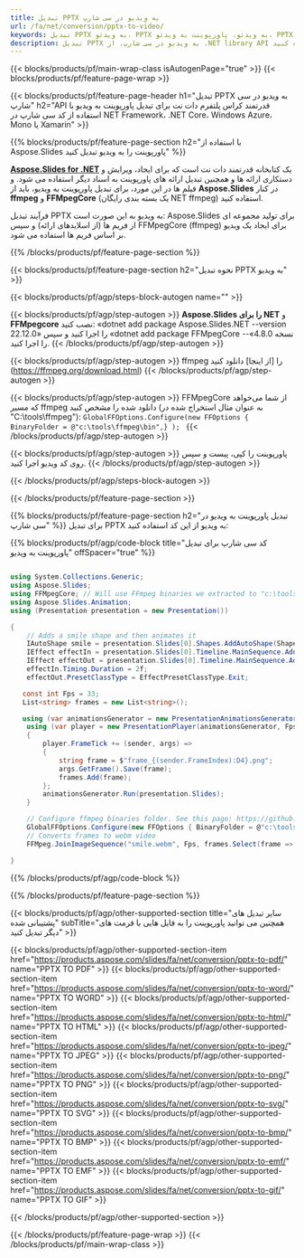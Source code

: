 ```yaml
---
title: تبدیل PPTX به ویدیو در سی شارپ
url: /fa/net/conversion/pptx-to-video/
keywords: تبدیل PPTX به ویدئو، PPTX به ویدئو، پاورپوینت به ویدئو، PPTX به MP4، C# API، کتابخانه دات نت
description: تبدیل PPTX به ویدیو در سی شارپ. از .NET library API برای تبدیل پاورپوینت به ویدیو استفاده کنید
---
```


{{< blocks/products/pf/main-wrap-class isAutogenPage="true" >}}
{{< blocks/products/pf/feature-page-wrap >}}

{{< blocks/products/pf/feature-page-header h1="تبدیل PPTX به ویدیو در سی شارپ" h2="API قدرتمند کراس پلتفرم دات نت برای تبدیل پاورپوینت به ویدیو با استفاده از کد سی شارپ در NET Framework، .NET Core، Windows Azure، Mono یا Xamarin" >}}

{{% blocks/products/pf/feature-page-section h2="با استفاده از Aspose.Slides پاورپوینت را به ویدیو تبدیل کنید" %}}

[**Aspose.Slides for .NET**](https://products.aspose.com/slides/fa/net/) یک کتابخانه قدرتمند دات نت است که برای ایجاد، ویرایش و دستکاری ارائه ها و همچنین تبدیل ارائه های پاورپوینت به اسناد دیگر استفاده می شود. و فیلم ها در این مورد، برای تبدیل پاورپوینت به ویدیو، باید از **Aspose.Slides** در کنار **ffmpeg** و **FFMpegCore** (یک بسته بندی رایگان NET ffmpeg) استفاده کنید.

فرآیند تبدیل PPTX به ویدیو به این صورت است: Aspose.Slides برای تولید مجموعه ای از فریم ها (از اسلایدهای ارائه) و سپس FFMpegCore (ffmpeg) برای ایجاد یک ویدیو بر اساس فریم ها استفاده می شود.

{{% /blocks/products/pf/feature-page-section %}}

{{< blocks/products/pf/feature-page-section  h2="نحوه تبدیل PPTX به ویدیو" >}}

{{< blocks/products/pf/agp/steps-block-autogen name="" >}}

{{< blocks/products/pf/agp/step-autogen >}}
**Aspose.Slides را برای NET** و **FFMpegcore** نصب کنید: «dotnet add package Aspose.Slides.NET --version 22.12.0» را اجرا کنید و سپس «dotnet add package FFMpegCore --نسخه 4.8.0» را اجرا کنید.
{{< /blocks/products/pf/agp/step-autogen >}}

{{< blocks/products/pf/agp/step-autogen >}}
ffmpeg را [از اینجا] دانلود کنید (https://ffmpeg.org/download.html)
{{< /blocks/products/pf/agp/step-autogen >}}

{{< blocks/products/pf/agp/step-autogen >}}
FFMpegCore از شما می‌خواهد که مسیر ffmpeg دانلود شده را مشخص کنید (به عنوان مثال استخراج شده در "C:\tools\ffmpeg"): `GlobalFFOptions.Configure(new FFOptions { BinaryFolder = @"c:\tools\ffmpeg\bin",} ); `
{{< /blocks/products/pf/agp/step-autogen >}}

{{< blocks/products/pf/agp/step-autogen >}}
پاورپوینت را کپی، پیست و سپس روی کد ویدیو اجرا کنید.
{{< /blocks/products/pf/agp/step-autogen >}}

{{< /blocks/products/pf/agp/steps-block-autogen >}}

{{< /blocks/products/pf/feature-page-section >}}

{{% blocks/products/pf/feature-page-section  h2="تبدیل پاورپوینت به ویدیو در سی شارپ" %}}
برای تبدیل PPTX به ویدیو از این کد استفاده کنید:

{{% blocks/products/pf/agp/code-block title="کد سی شارپ برای تبدیل پاورپوینت به ویدیو" offSpacer="true" %}}
```cs

using System.Collections.Generic;
using Aspose.Slides;
using FFMpegCore; // Will use FFmpeg binaries we extracted to "c:\tools\ffmpeg" before
using Aspose.Slides.Animation;
using (Presentation presentation = new Presentation())

{
    // Adds a smile shape and then animates it
    IAutoShape smile = presentation.Slides[0].Shapes.AddAutoShape(ShapeType.SmileyFace, 110, 20, 500, 500);
    IEffect effectIn = presentation.Slides[0].Timeline.MainSequence.AddEffect(smile, EffectType.Fly, EffectSubtype.TopLeft, EffectTriggerType.AfterPrevious);
    IEffect effectOut = presentation.Slides[0].Timeline.MainSequence.AddEffect(smile, EffectType.Fly, EffectSubtype.BottomRight, EffectTriggerType.AfterPrevious);
    effectIn.Timing.Duration = 2f;
    effectOut.PresetClassType = EffectPresetClassType.Exit;

   const int Fps = 33;
   List<string> frames = new List<string>();

   using (var animationsGenerator = new PresentationAnimationsGenerator(presentation))
    using (var player = new PresentationPlayer(animationsGenerator, Fps))
    {
        player.FrameTick += (sender, args) =>
        {
            string frame = $"frame_{(sender.FrameIndex):D4}.png";
            args.GetFrame().Save(frame);
            frames.Add(frame);
        };
        animationsGenerator.Run(presentation.Slides);
    }

    // Configure ffmpeg binaries folder. See this page: https://github.com/rosenbjerg/FFMpegCore#installation
    GlobalFFOptions.Configure(new FFOptions { BinaryFolder = @"c:\tools\ffmpeg\bin", });
    // Converts frames to webm video
    FFMpeg.JoinImageSequence("smile.webm", Fps, frames.Select(frame => ImageInfo.FromPath(frame)).ToArray());

}
```
{{% /blocks/products/pf/agp/code-block %}}

{{% /blocks/products/pf/feature-page-section %}}

{{< blocks/products/pf/agp/other-supported-section title="سایر تبدیل های پشتیبانی شده" subTitle="همچنین می توانید پاورپوینت را به فایل هایی با فرمت های دیگر تبدیل کنید" >}}

{{< blocks/products/pf/agp/other-supported-section-item href="https://products.aspose.com/slides/fa/net/conversion/pptx-to-pdf/" name="PPTX TO PDF" >}}
{{< blocks/products/pf/agp/other-supported-section-item href="https://products.aspose.com/slides/fa/net/conversion/pptx-to-word/" name="PPTX TO WORD" >}}
{{< blocks/products/pf/agp/other-supported-section-item href="https://products.aspose.com/slides/fa/net/conversion/pptx-to-html/" name="PPTX TO HTML" >}}
{{< blocks/products/pf/agp/other-supported-section-item href="https://products.aspose.com/slides/fa/net/conversion/pptx-to-jpeg/" name="PPTX TO JPEG" >}}
{{< blocks/products/pf/agp/other-supported-section-item href="https://products.aspose.com/slides/fa/net/conversion/pptx-to-png/" name="PPTX TO PNG" >}}
{{< blocks/products/pf/agp/other-supported-section-item href="https://products.aspose.com/slides/fa/net/conversion/pptx-to-svg/" name="PPTX TO SVG" >}}
{{< blocks/products/pf/agp/other-supported-section-item href="https://products.aspose.com/slides/fa/net/conversion/pptx-to-bmp/" name="PPTX TO BMP" >}}
{{< blocks/products/pf/agp/other-supported-section-item href="https://products.aspose.com/slides/fa/net/conversion/pptx-to-emf/" name="PPTX TO EMF" >}}
{{< blocks/products/pf/agp/other-supported-section-item href="https://products.aspose.com/slides/fa/net/conversion/pptx-to-gif/" name="PPTX TO GIF" >}}

{{< /blocks/products/pf/agp/other-supported-section >}}

{{< /blocks/products/pf/feature-page-wrap >}}
{{< /blocks/products/pf/main-wrap-class >}}
